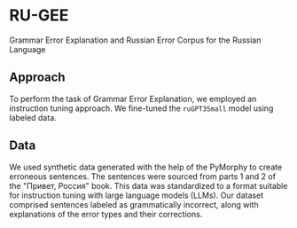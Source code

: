 # RU-GEE
Grammar Error Explanation and Russian Error Corpus for the Russian Language


## Approach

To perform the task of Grammar Error Explanation, we employed an instruction tuning approach. We fine-tuned the `ruGPT3Small` model using labeled data.

## Data

We used synthetic data generated with the help of the PyMorphy to create erroneous sentences. The sentences were sourced from parts 1 and 2 of the "Привет, Россия" book. This data was standardized to a format suitable for instruction tuning with large language models (LLMs). Our dataset comprised sentences labeled as grammatically incorrect, along with explanations of the error types and their corrections.
